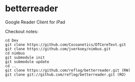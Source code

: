 betterreader
============

Google Reader Client for iPad

Checkout notes:

    cd Dev
    git clone https://github.com/Cocoanetics/DTCoreText.git
    git clone https://github.com/jverkoey/nimbus.git
    cd nimbus
    git submodule init
    git submodule update
    cd ..
    git clone https://github.com/reflog/betterreader.git (RW)
    git clone git://github.com/reflog/betterreader.git (RO)
